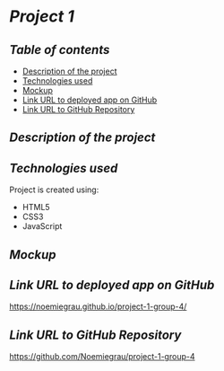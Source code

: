 # **_Project 1_**

## **_Table of contents_**
* [Description of the project](#description-of-the-project)
* [Technologies used](#technologies-used)
* [Mockup](#mockup)
* [Link URL to deployed app on GitHub](#link-URL-to-deployed-app-on-GitHub)
* [Link URL to GitHub Repository](#link-URL-to-GitHub-repository)

## **_Description of the project_**


## **_Technologies used_**
Project is created using:
* HTML5
* CSS3
* JavaScript

## **_Mockup_**


## **_Link URL to deployed app on GitHub_**
https://noemiegrau.github.io/project-1-group-4/

## **_Link URL to GitHub Repository_**
https://github.com/Noemiegrau/project-1-group-4